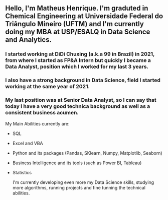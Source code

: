 ## Hello, I'm Matheus Henrique. I'm graduted in Chemical Engineering at Universidade Federal do Triângulo Mineiro (UFTM) and I'm currently doing my MBA at USP/ESALQ in Data Science and Analytics.

### I started working at DiDi Chuxing (a.k.a 99 in Brazil) in 2021, from where I started as FP&A Intern but quickly I became a Data Analyst, position which I worked for my last 3 years.
### I also have a strong background in Data Science, field I started working at the same year of 2021.
### My last position was at Senior Data Analyst, so I can say that today I have a very good technica background as well as a consistent business acumen.

My Main Abilities currently are:

- SQL
- Excel and VBA
- Python and its packages (Pandas, SKlearn, Numpy, Matplotlib, Seaborn)
- Business Intelligence and its tools (such as Power BI, Tableau)
- Statistics

  I'm currently developing even more my Data Science skills, studying more algorithms, running projects and fine tunning the technical abilities.

<!--
**matheushbps/matheushbps** is a ✨ _special_ ✨ repository because its `README.md` (this file) appears on your GitHub profile.

Here are some ideas to get you started:

- 🔭 I’m currently working on ...
- 🌱 I’m currently learning ...
- 👯 I’m looking to collaborate on ...
- 🤔 I’m looking for help with ...
- 💬 Ask me about ...
- 📫 How to reach me: ...
- 😄 Pronouns: ...
- ⚡ Fun fact: ...
-->
